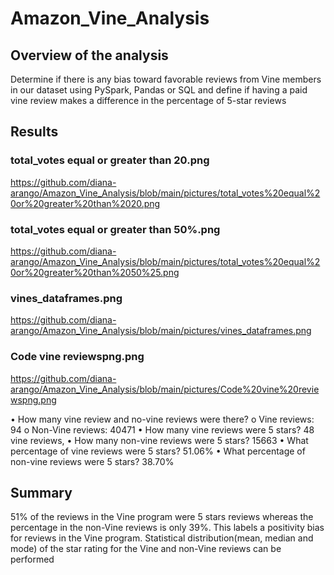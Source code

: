 # Amazon_Vine_Analysis

## Overview of the analysis
Determine if there is any bias toward favorable reviews from Vine members in our dataset using PySpark, Pandas or SQL and define if having a paid vine review makes a difference in the percentage of 5-star reviews

## Results
### total_votes equal or greater than 20.png 
https://github.com/diana-arango/Amazon_Vine_Analysis/blob/main/pictures/total_votes%20equal%20or%20greater%20than%2020.png

### total_votes equal or greater than 50%.png
https://github.com/diana-arango/Amazon_Vine_Analysis/blob/main/pictures/total_votes%20equal%20or%20greater%20than%2050%25.png

### vines_dataframes.png
https://github.com/diana-arango/Amazon_Vine_Analysis/blob/main/pictures/vines_dataframes.png

### Code vine reviewspng.png
https://github.com/diana-arango/Amazon_Vine_Analysis/blob/main/pictures/Code%20vine%20reviewspng.png



•	How many vine review and no-vine reviews were there?
o	Vine reviews: 94
o	Non-Vine reviews: 40471
•	How many vine reviews were 5 stars? 48 vine reviews,
•	How many non-vine reviews were 5 stars? 15663
•	What percentage of vine reviews were 5 stars? 51.06%
•	What percentage of non-vine reviews were 5 stars? 38.70% 
 

## Summary

51% of the reviews in the Vine program were 5 stars reviews whereas the percentage in the non-Vine reviews is only 39%. This labels a positivity bias for reviews in the Vine program.
Statistical distribution(mean, median and mode) of the star rating for the Vine and non-Vine reviews can be performed 

